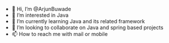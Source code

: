 - 👋 Hi, I’m @ArjunBuwade
- 👀 I’m interested in Java
- 🌱 I’m currently learning Java and its related framework
- 💞️ I’m looking to collaborate on Java and spring based projects
- 📫 How to reach me with mail or mobile

<!---
ArjunBuwade/ArjunBuwade is a ✨ special ✨ repository because its `README.md` (this file) appears on your GitHub profile.
You can click the Preview link to take a look at your changes.
--->
